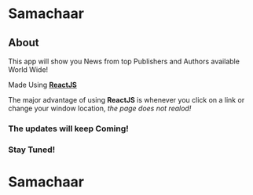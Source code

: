 # Samachaar
## About
This app will show you News from top Publishers and Authors available World Wide!

Made Using **[ReactJS](https://reactjs.org/)** 

The major advantage of using **ReactJS** is whenever you click on a link or change your window location, _the page does not realod!_

### The updates will keep Coming!
### Stay Tuned!
# Samachaar
